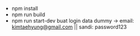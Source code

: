 - npm install
- npm run build
- npm run start-dev
buat login data dummy -> email: kimtaehyung@gmail.com || sandi: password123
